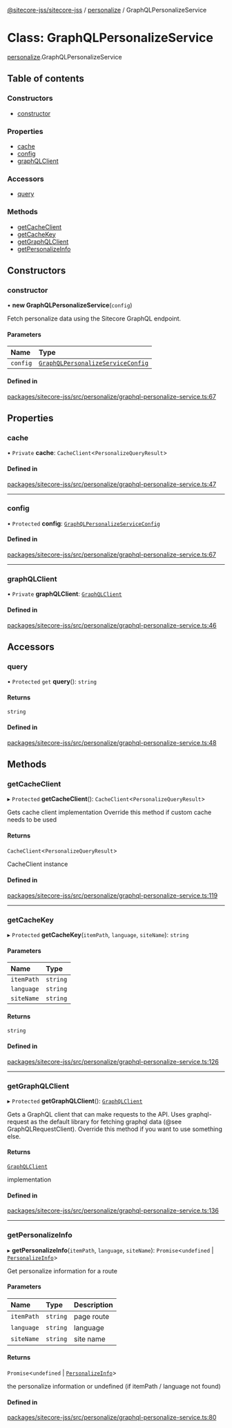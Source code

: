 [@sitecore-jss/sitecore-jss](../README.md) / [personalize](../modules/personalize.md) / GraphQLPersonalizeService

# Class: GraphQLPersonalizeService

[personalize](../modules/personalize.md).GraphQLPersonalizeService

## Table of contents

### Constructors

- [constructor](personalize.GraphQLPersonalizeService.md#constructor)

### Properties

- [cache](personalize.GraphQLPersonalizeService.md#cache)
- [config](personalize.GraphQLPersonalizeService.md#config)
- [graphQLClient](personalize.GraphQLPersonalizeService.md#graphqlclient)

### Accessors

- [query](personalize.GraphQLPersonalizeService.md#query)

### Methods

- [getCacheClient](personalize.GraphQLPersonalizeService.md#getcacheclient)
- [getCacheKey](personalize.GraphQLPersonalizeService.md#getcachekey)
- [getGraphQLClient](personalize.GraphQLPersonalizeService.md#getgraphqlclient)
- [getPersonalizeInfo](personalize.GraphQLPersonalizeService.md#getpersonalizeinfo)

## Constructors

### constructor

• **new GraphQLPersonalizeService**(`config`)

Fetch personalize data using the Sitecore GraphQL endpoint.

#### Parameters

| Name | Type |
| :------ | :------ |
| `config` | [`GraphQLPersonalizeServiceConfig`](../modules/personalize.md#graphqlpersonalizeserviceconfig) |

#### Defined in

[packages/sitecore-jss/src/personalize/graphql-personalize-service.ts:67](https://github.com/Sitecore/jss/blob/a69fed355/packages/sitecore-jss/src/personalize/graphql-personalize-service.ts#L67)

## Properties

### cache

• `Private` **cache**: `CacheClient`\<`PersonalizeQueryResult`\>

#### Defined in

[packages/sitecore-jss/src/personalize/graphql-personalize-service.ts:47](https://github.com/Sitecore/jss/blob/a69fed355/packages/sitecore-jss/src/personalize/graphql-personalize-service.ts#L47)

___

### config

• `Protected` **config**: [`GraphQLPersonalizeServiceConfig`](../modules/personalize.md#graphqlpersonalizeserviceconfig)

#### Defined in

[packages/sitecore-jss/src/personalize/graphql-personalize-service.ts:67](https://github.com/Sitecore/jss/blob/a69fed355/packages/sitecore-jss/src/personalize/graphql-personalize-service.ts#L67)

___

### graphQLClient

• `Private` **graphQLClient**: [`GraphQLClient`](../interfaces/index.GraphQLClient.md)

#### Defined in

[packages/sitecore-jss/src/personalize/graphql-personalize-service.ts:46](https://github.com/Sitecore/jss/blob/a69fed355/packages/sitecore-jss/src/personalize/graphql-personalize-service.ts#L46)

## Accessors

### query

• `Protected` `get` **query**(): `string`

#### Returns

`string`

#### Defined in

[packages/sitecore-jss/src/personalize/graphql-personalize-service.ts:48](https://github.com/Sitecore/jss/blob/a69fed355/packages/sitecore-jss/src/personalize/graphql-personalize-service.ts#L48)

## Methods

### getCacheClient

▸ `Protected` **getCacheClient**(): `CacheClient`\<`PersonalizeQueryResult`\>

Gets cache client implementation
Override this method if custom cache needs to be used

#### Returns

`CacheClient`\<`PersonalizeQueryResult`\>

CacheClient instance

#### Defined in

[packages/sitecore-jss/src/personalize/graphql-personalize-service.ts:119](https://github.com/Sitecore/jss/blob/a69fed355/packages/sitecore-jss/src/personalize/graphql-personalize-service.ts#L119)

___

### getCacheKey

▸ `Protected` **getCacheKey**(`itemPath`, `language`, `siteName`): `string`

#### Parameters

| Name | Type |
| :------ | :------ |
| `itemPath` | `string` |
| `language` | `string` |
| `siteName` | `string` |

#### Returns

`string`

#### Defined in

[packages/sitecore-jss/src/personalize/graphql-personalize-service.ts:126](https://github.com/Sitecore/jss/blob/a69fed355/packages/sitecore-jss/src/personalize/graphql-personalize-service.ts#L126)

___

### getGraphQLClient

▸ `Protected` **getGraphQLClient**(): [`GraphQLClient`](../interfaces/index.GraphQLClient.md)

Gets a GraphQL client that can make requests to the API. Uses graphql-request as the default
library for fetching graphql data (@see GraphQLRequestClient). Override this method if you
want to use something else.

#### Returns

[`GraphQLClient`](../interfaces/index.GraphQLClient.md)

implementation

#### Defined in

[packages/sitecore-jss/src/personalize/graphql-personalize-service.ts:136](https://github.com/Sitecore/jss/blob/a69fed355/packages/sitecore-jss/src/personalize/graphql-personalize-service.ts#L136)

___

### getPersonalizeInfo

▸ **getPersonalizeInfo**(`itemPath`, `language`, `siteName`): `Promise`\<`undefined` \| [`PersonalizeInfo`](../modules/personalize.md#personalizeinfo)\>

Get personalize information for a route

#### Parameters

| Name | Type | Description |
| :------ | :------ | :------ |
| `itemPath` | `string` | page route |
| `language` | `string` | language |
| `siteName` | `string` | site name |

#### Returns

`Promise`\<`undefined` \| [`PersonalizeInfo`](../modules/personalize.md#personalizeinfo)\>

the personalize information or undefined (if itemPath / language not found)

#### Defined in

[packages/sitecore-jss/src/personalize/graphql-personalize-service.ts:80](https://github.com/Sitecore/jss/blob/a69fed355/packages/sitecore-jss/src/personalize/graphql-personalize-service.ts#L80)
